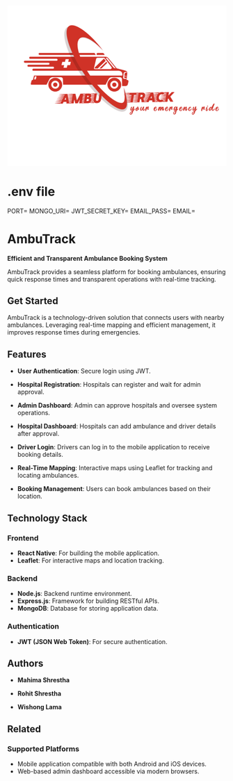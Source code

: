 ![AmbuTrack Logo](./frontend/assets/AmbuTrackLogo.png "AmbuTrack Logo")

# .env file

PORT=
MONGO_URI=
JWT_SECRET_KEY=
EMAIL_PASS=
EMAIL=

# AmbuTrack

**Efficient and Transparent Ambulance Booking System**

AmbuTrack provides a seamless platform for booking ambulances, ensuring quick response times and transparent operations with real-time tracking.

## Get Started

AmbuTrack is a technology-driven solution that connects users with nearby ambulances. Leveraging real-time mapping and efficient management, it improves response times during emergencies.

## Features

- **User Authentication**: Secure login using JWT.

- **Hospital Registration**: Hospitals can register and wait for admin approval.

- **Admin Dashboard**: Admin can approve hospitals and oversee system operations.

- **Hospital Dashboard**: Hospitals can add ambulance and driver details after approval.

- **Driver Login**: Drivers can log in to the mobile application to receive booking details.

- **Real-Time Mapping**: Interactive maps using Leaflet for tracking and locating ambulances.

- **Booking Management**: Users can book ambulances based on their location.

## Technology Stack

### Frontend

- **React Native**: For building the mobile application.
- **Leaflet**: For interactive maps and location tracking.

### Backend

- **Node.js**: Backend runtime environment.
- **Express.js**: Framework for building RESTful APIs.
- **MongoDB**: Database for storing application data.

### Authentication

- **JWT (JSON Web Token)**: For secure authentication.

## Authors

- **Mahima Shrestha**

- **Rohit Shrestha**

- **Wishong Lama**

## Related

### Supported Platforms

- Mobile application compatible with both Android and iOS devices.
- Web-based admin dashboard accessible via modern browsers.
